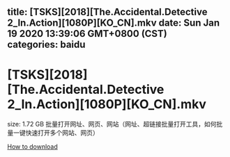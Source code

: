 
title: [TSKS][2018][The.Accidental.Detective 2_In.Action][1080P][KO_CN].mkv
date: Sun Jan 19 2020 13:39:06 GMT+0800 (CST)    
categories: baidu
---

# [TSKS][2018][The.Accidental.Detective 2_In.Action][1080P][KO_CN].mkv
size: 1.72 GB
 批量打开网址、网页、网站（网址、超链接批量打开工具，如何批量一键快速打开多个网站、网页）
 

[How to download](https://bpcam.bemobtrk.com/go/2ceec3aa-1ca2-46d6-b9ff-aaa5c184517c?jno=883)
